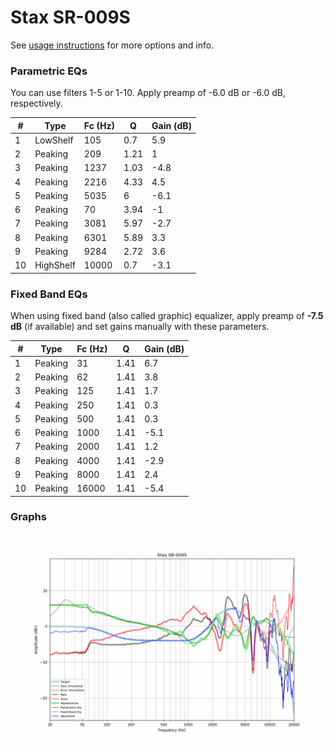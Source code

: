 # Stax SR-009S
See [usage instructions](https://github.com/jaakkopasanen/AutoEq#usage) for more options and info.

### Parametric EQs
You can use filters 1-5 or 1-10. Apply preamp of -6.0 dB or -6.0 dB, respectively.

|   # | Type      |   Fc (Hz) |    Q |   Gain (dB) |
|-----|-----------|-----------|------|-------------|
|   1 | LowShelf  |       105 | 0.7  |         5.9 |
|   2 | Peaking   |       209 | 1.21 |         1   |
|   3 | Peaking   |      1237 | 1.03 |        -4.8 |
|   4 | Peaking   |      2216 | 4.33 |         4.5 |
|   5 | Peaking   |      5035 | 6    |        -6.1 |
|   6 | Peaking   |        70 | 3.94 |        -1   |
|   7 | Peaking   |      3081 | 5.97 |        -2.7 |
|   8 | Peaking   |      6301 | 5.89 |         3.3 |
|   9 | Peaking   |      9284 | 2.72 |         3.6 |
|  10 | HighShelf |     10000 | 0.7  |        -3.1 |

### Fixed Band EQs
When using fixed band (also called graphic) equalizer, apply preamp of **-7.5 dB** (if available) and set gains manually with these parameters.

|   # | Type    |   Fc (Hz) |    Q |   Gain (dB) |
|-----|---------|-----------|------|-------------|
|   1 | Peaking |        31 | 1.41 |         6.7 |
|   2 | Peaking |        62 | 1.41 |         3.8 |
|   3 | Peaking |       125 | 1.41 |         1.7 |
|   4 | Peaking |       250 | 1.41 |         0.3 |
|   5 | Peaking |       500 | 1.41 |         0.3 |
|   6 | Peaking |      1000 | 1.41 |        -5.1 |
|   7 | Peaking |      2000 | 1.41 |         1.2 |
|   8 | Peaking |      4000 | 1.41 |        -2.9 |
|   9 | Peaking |      8000 | 1.41 |         2.4 |
|  10 | Peaking |     16000 | 1.41 |        -5.4 |

### Graphs
![](./Stax%20SR-009S.png)
